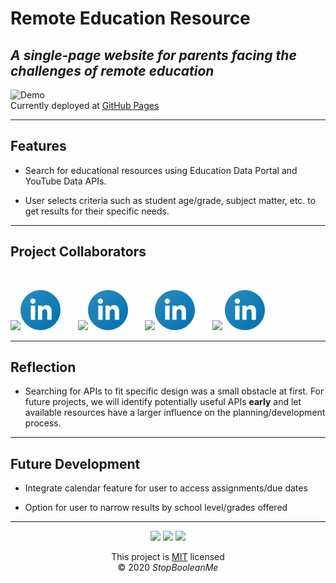 # Remote Education Resource

## _A single-page website for parents facing the challenges of remote education_

![Demo](https://www.placecage.com/600/300)  
Currently deployed at [GitHub Pages](https://dmaysteinman.github.io/project_1/)

---

## Features

- Search for educational resources using Education Data Portal and YouTube Data APIs.

- User selects criteria such as student age/grade, subject matter, etc. to get results for their specific needs.

---

## Project Collaborators

<br>

[![](https://github.com/dmaysteinman.png?size=64)](https://github.com/dmaysteinman)[![linkedin](Images/linkedin.svg)](http://www.linkedin.com/in/danielle-may-steinman-2868781b4)
&nbsp;&nbsp;&nbsp;&nbsp;&nbsp;
[<img src="https://media-exp1.licdn.com/dms/image/C4D03AQHTbPrJQ5US1w/profile-displayphoto-shrink_400_400/0?e=1609372800&v=beta&t=UEVpFtEsO78Zr9T9GlUdGmfh9jhzryxTeuREVVkB8x4" width="64">](https://github.com/mrjacoughlin)[![linkedin](Images/linkedin.svg)](http://www.linkedin.com/in/james-coughlin-428a1747)
&nbsp;&nbsp;&nbsp;&nbsp;&nbsp;
[![](https://github.com/JGilb28-7.png?size=64)](https://github.com/JGilb28-7)[![linkedin](Images/linkedin.svg)](http://www.linkedin.com/in/jonathan-gilbert-67600211)
&nbsp;&nbsp;&nbsp;&nbsp;&nbsp;
[![](https://github.com/joeldore.png?size=64)](https://github.com/joeldore)
[![linkedin](Images/linkedin.svg)](http://www.linkedin.com/in/joeldore)

---

## Reflection

- Searching for APIs to fit specific design was a small obstacle at first. For future projects, we will identify potentially useful APIs **early** and let available resources have a larger influence on the planning/development process.

---

## Future Development

- Integrate calendar feature for user to access assignments/due dates

- Option for user to narrow results by school level/grades offered

---

<div align="center">

<img src='https://img.shields.io/github/repo-size/dmaysteinman/project_1'>  
<img src='https://img.shields.io/github/last-commit/dmaysteinman/project_1'>
<img src='https://img.shields.io/github/languages/top/dmaysteinman/project_1'>

This project is [MIT](https://github.com/JoelDore/REPO-NAME/blob/main/LICENSE) licensed  
© 2020 _StopBooleanMe_

</div>
